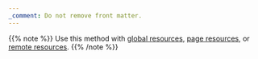 ```yaml
---
_comment: Do not remove front matter.
---
```


{{% note %}}
Use this method with [global resources](g), [page resources](g), or [remote resources](g).
{{% /note %}}
